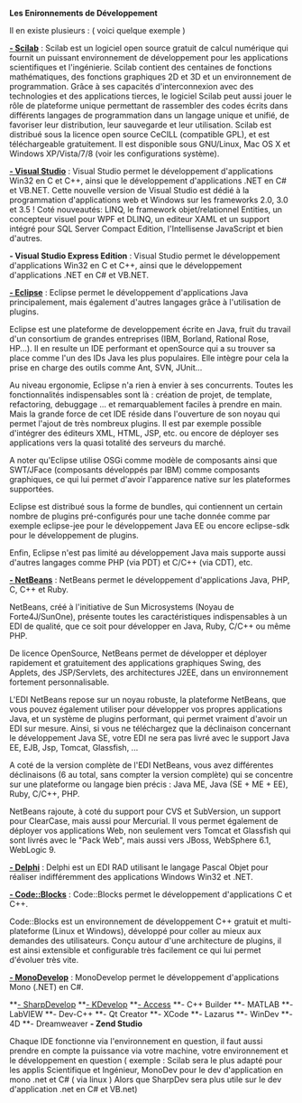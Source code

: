 **Les Enironnements de Développement**

Il en existe plusieurs : ( voici quelque exemple )


**[- Scilab](https://www.scilab.org/)** : Scilab est un logiciel open source gratuit de calcul numérique qui fournit un puissant environnement de développement pour les applications scientifiques et l'ingénierie. Scilab contient des centaines de fonctions mathématiques, des fonctions graphiques 2D et 3D et un environnement de programmation. Grâce à ses capacités d'interconnexion avec des technologies et des applications tierces, le logiciel Scilab peut aussi jouer le rôle de plateforme unique permettant de rassembler des codes écrits dans différents langages de programmation dans un langage unique et unifié, de favoriser leur distribution, leur sauvegarde et leur utilisation. Scilab est distribué sous la licence open source CeCILL (compatible GPL), et est téléchargeable gratuitement. Il est disponible sous GNU/Linux, Mac OS X et Windows XP/Vista/7/8 (voir les configurations système).

**[- Visual Studio](https://docs.microsoft.com/fr-fr/sql/sql-server/?redirectedfrom=MSDN&view=sql-server-ver15)** : Visual Studio permet le développement d'applications Win32 en C et C++, ainsi que le développement d'applications .NET en C# et VB.NET.
Cette nouvelle version de Visual Studio est dédié à la programmation d'applications web et Windows sur les frameworks 2.0, 3.0 et 3.5 ! Coté nouveautés: LINQ, le framework objet/relationnel Entities, un concepteur visuel pour WPF et DLINQ, un editeur XAML et un support intégré pour SQL Server Compact Edition, l'Intellisense JavaScript et bien d'autres.


**- Visual Studio Express Edition** : Visual Studio permet le développement d'applications Win32 en C et C++, ainsi que le développement d'applications .NET en C# et VB.NET.


**[- Eclipse](https://www.eclipse.org/)** : Eclipse permet le développement d'applications Java principalement, mais également d'autres langages grâce à l'utilisation de plugins.

Eclipse est une plateforme de developpement écrite en Java, fruit du travail d'un consortium de grandes entreprises (IBM, Borland, Rational Rose, HP...). Il en resulte un IDE performant et openSource qui a su trouver sa place comme l'un des IDs Java les plus populaires. Elle intègre pour cela la prise en charge des outils comme Ant, SVN, JUnit...

Au niveau ergonomie, Eclipse n'a rien à envier à ses concurrents. Toutes les fonctionnalités indispensables sont là : création de projet, de template, refactoring, debuggage ... et remarquablement faciles à prendre en main. Mais la grande force de cet IDE réside dans l'ouverture de son noyau qui permet l'ajout de très nombreux plugins. Il est par exemple possible d'intégrer des éditeurs XML, HTML, JSP, etc. ou encore de déployer ses applications vers la quasi totalité des serveurs du marché.

A noter qu'Eclipse utilise OSGi comme modèle de composants ainsi que SWT/JFace (composants développés par IBM) comme composants graphiques, ce qui lui permet d'avoir l'apparence native sur les plateformes supportées.

Eclipse est distribué sous la forme de bundles, qui contiennent un certain nombre de plugins pré-configurés pour une tache donnée comme par exemple eclipse-jee pour le développement Java EE ou encore eclipse-sdk pour le développement de plugins.

Enfin, Eclipse n'est pas limité au développement Java mais supporte aussi d'autres langages comme PHP (via PDT) et C/C++ (via CDT), etc.


**[- NetBeans](https://netbeans.org/)** : NetBeans permet le développement d'applications Java, PHP, C, C++ et Ruby.

NetBeans, créé à l'initiative de Sun Microsystems (Noyau de Forte4J/SunOne), présente toutes les caractéristiques indispensables à un EDI de qualité, que ce soit pour développer en Java, Ruby, C/C++ ou même PHP.

De licence OpenSource, NetBeans permet de développer et déployer rapidement et gratuitement des applications graphiques Swing, des Applets, des JSP/Servlets, des architectures J2EE, dans un environnement fortement personnalisable.

L'EDI NetBeans repose sur un noyau robuste, la plateforme NetBeans, que vous pouvez également utiliser pour développer vos propres applications Java, et un système de plugins performant, qui permet vraiment d'avoir un EDI sur mesure. Ainsi, si vous ne téléchargez que la déclinaison concernant le développement Java SE, votre EDI ne sera pas livré avec le support Java EE, EJB, Jsp, Tomcat, Glassfish, ...

A coté de la version complète de l'EDI NetBeans, vous avez différentes déclinaisons (6 au total, sans compter la version complète) qui se concentre sur une plateforme ou langage bien précis : Java ME, Java (SE + ME + EE), Ruby, C/C++, PHP.

NetBeans rajoute, à coté du support pour CVS et SubVersion, un support pour ClearCase, mais aussi pour Mercurial. Il vous permet également de déployer vos applications Web, non seulement vers Tomcat et Glassfish qui sont livrés avec le "Pack Web", mais aussi vers JBoss, WebSphere 6.1, WebLogic 9.


**[- Delphi](https://www.embarcadero.com/products/delphi)** : Delphi est un EDI RAD utilisant le langage Pascal Objet pour réaliser indifféremment des applications Windows Win32 et .NET.


**[- Code::Blocks](http://www.codeblocks.org/)** : Code::Blocks permet le développement d'applications C et C++.

Code::Blocks est un environnement de développement C++ gratuit et multi-plateforme (Linux et Windows), développé pour coller au mieux aux demandes des utilisateurs. Conçu autour d'une architecture de plugins, il est ainsi extensible et configurable très facilement ce qui lui permet d'évoluer très vite.


**[- MonoDevelop](https://www.monodevelop.com/)** : MonoDevelop permet le développement d'applications Mono (.NET) en C#.


**[- SharpDevelop](https://github.com/icsharpcode)
**[- KDevelop](https://www.kdevelop.org/)
**[- Access]()
**- C++ Builder
**- MATLAB
**- LabVIEW
**- Dev-C++
**- Qt Creator
**- XCode
**- Lazarus
**- WinDev
**- 4D
**- Dreamweaver
**- Zend Studio**

Chaque IDE fonctionne via l'environnement en question, il faut aussi prendre en compte la puissance via votre machine, votre environnement et le développement en question ( exemple : Scilab sera le plus adapté pour les applis Scientifique et Ingénieur, MonoDev pour le dev d'application en mono  .net et C# ( via linux ) Alors que SharpDev sera plus utile sur le dev d'application .net en C# et VB.net)



